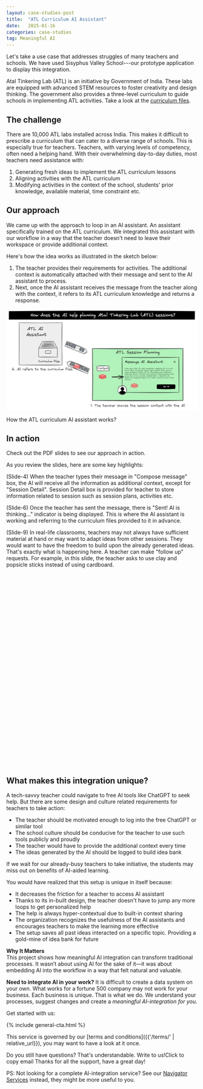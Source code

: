 ```yaml
---
layout: case-studies-post
title:  "ATL Curriculum AI Assistant"
date:   2025-01-16
categories: case-studies
tag: Meaningful AI
---
```

Let's take a use case that addresses struggles of many teachers and schools. We have used Sisyphus Valley School---our prototype application to display this integration.

Atal Tinkering Lab (ATL) is an initiative by Government of India. These labs are equipped with advanced STEM resources to foster creativity and design thinking. The government also provides a three-level curriculum to guide schools in implementing ATL activities. Take a look at the [curriculum files](https://www.aim.gov.in/atl-tinkering-cirriculam.php).

## The challenge
There are 10,000 ATL labs installed across India. This makes it difficult to prescribe a curriculum that can cater to a diverse range of schools. This is especially true for teachers. Teachers, with varying levels of competency, often need a helping hand. With their overwhelming day-to-day duties, most teachers need assistance with:

1. Generating fresh ideas to implement the ATL curriculum lessons
2. Aligning activities with the ATL curriculum
3. Modifying activities in the context of the school, students' prior knowledge, available material, time constraint etc.

## Our approach
We came up with the approach to loop in an AI assistant. An assistant specifically trained on the ATL curriculum. We integrated this assistant with our workflow in a way that the teacher doesn't need to leave their workspace or provide additional context.

Here's how the idea works as illustrated in the sketch below:
1. The teacher provides their requirements for activities. The additional context is automatically attached with their message and sent to the AI assistant to process.
2. Next, once the AI assistant receives the message from the teacher along with the context, it refers to its ATL curriculum knowledge and returns a response.

<div class="image-container-caption">
  <img src="/assets/images/ATL_AI_Assistant_Flowchart.png" alt="ATL curriculum AI assistant workflow">
  <p>How the ATL curriculum AI assistant works?</p>
</div>

## In action
Check out the PDF slides to see our approach in action.

As you review the slides, here are some key highlights:

(Slide-4) When the teacher types their message in "Compose message" box, the AI will receive all the information as additional context, except for "Session Detail". Session Detail box is provided for teacher to store information related to session such as session plans, activities etc.

(Slide-6) Once the teacher has sent the message, there is "Sent! AI is thinking..." indicator is being displayed. This is where the AI assistant is working and referring to the curriculum files provided to it in advance.

(Slide-9) In real-life classrooms, teachers may not always have sufficient material at hand or may want to adapt ideas from other sessions. They would want to have the freedom to build upon the already generated ideas. That's exactly what is happening here. A teacher can make "follow up" requests. For example, in this slide, the teacher asks to use clay and popsicle sticks instead of using cardboard.


<div style="width: 100%; height: 0; padding-bottom: 100%; position: relative;">
  <object data="{{ site.url }}{{ site.baseurl }}/assets/pdfs/sisyphus_school_ATL_AI.pdf" type="application/pdf" style="position: absolute; width: 100%; height: 100%;"></object>
</div>

## What makes this integration unique?
A tech-savvy teacher could navigate to free AI tools like ChatGPT to seek help. But there are some design and culture related requirements for teachers to take action:
- The teacher should be motivated enough to log into the free ChatGPT or similar tool
- The school culture should be conducive for the teacher to use such tools publicly and proudly
- The teacher would have to provide the additional context every time
- The ideas generated by the AI should be logged to build idea bank

If we wait for our already-busy teachers to take initiative, the students may miss out on benefits of AI-aided learning.

You would have realized that this setup is unique in itself because:
- It decreases the friction for a teacher to access AI assistant
- Thanks to its in-built design, the teacher doesn't have to jump any more loops to get personalized help
- The help is always hyper-contextual due to built-in context sharing
- The organization recognizes the usefulness of the AI assistants and encourages teachers to make the learning more effective
- The setup saves all past ideas interacted on a specific topic. Providing a gold-mine of idea bank for future

**Why It Matters**  
This project shows how meaningful AI integration can transform traditional processes. It wasn’t about using AI for the sake of it—it was about embedding AI into the workflow in a way that felt natural and valuable.

**Need to integrate AI in your work?**
It is difficult to create a data system on your own. What works for a fortune 500 company may not work for your business. Each business is unique.
That is what we do. We understand your processes, suggest changes and create a *meaningful AI-integration for you*.

Get started with us:

{% include general-cta.html %}

This service is governed by our [terms and conditions]({{'/terms/' | relative_url}}), you may want to have a look at it once.

Do you still have questions? That's understandable.
<a onclick="copyEmail()" class="copy-btn">
  Write to us!<span class="tooltip">Click to copy email</span>
</a>Thanks for all the support, have a great day!

<p class="ps">PS: Not looking for a complete AI-integration service? See our <a href="{{'/navigator-services/' | relative_url}}">Navigator Services</a> instead, they might be more useful to you.</p>
